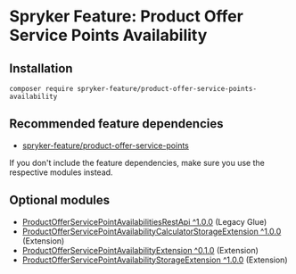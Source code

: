 # Spryker Feature: Product Offer Service Points Availability



## Installation

```
composer require spryker-feature/product-offer-service-points-availability
```

## Recommended feature dependencies
- [spryker-feature/product-offer-service-points](https://github.com/spryker-feature/product-offer-service-points)

If you don't include the feature dependencies, make sure you use the respective modules instead.

## Optional modules
- [ProductOfferServicePointAvailabilitiesRestApi ^1.0.0](https://github.com/spryker/product-offer-service-point-availabilities-rest-api) (Legacy Glue)
- [ProductOfferServicePointAvailabilityCalculatorStorageExtension ^1.0.0](https://github.com/spryker/product-offer-service-point-availability-calculator-storage-extension) (Extension)
- [ProductOfferServicePointAvailabilityExtension ^0.1.0](https://github.com/spryker/product-offer-service-point-availability-extension) (Extension)
- [ProductOfferServicePointAvailabilityStorageExtension ^1.0.0](https://github.com/spryker/product-offer-service-point-availability-storage-extension) (Extension)
